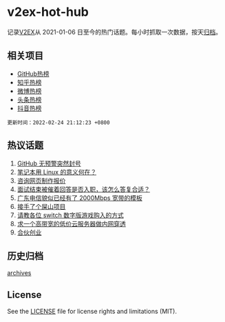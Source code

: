 # v2ex-hot-hub

 记录[V2EX](https://www.v2ex.com/)从 2021-01-06 日至今的热门话题。每小时抓取一次数据，按天[归档](archives)。
 
 ## 相关项目

- [GitHub热榜](https://github.com/snaildev/github-hot-hub)
- [知乎热榜](https://github.com/snaildev/zhihu-hot-hub)
- [微博热榜](https://github.com/snaildev/weibo-hot-hub)
- [头条热榜](https://github.com/snaildev/toutiao-hot-hub)
- [抖音热榜](https://github.com/snaildev/douyin-hot-hub)


 `更新时间：2022-02-24 21:12:23 +0800`

## 热议话题

1. [GitHub 无预警突然封号](https://www.v2ex.com/t/836086)
1. [笔记本用 Linux 的意义何在？](https://www.v2ex.com/t/836078)
1. [咨询网页制作报价](https://www.v2ex.com/t/836121)
1. [面试结束被催着回答是否入职，该怎么答复合适？](https://www.v2ex.com/t/836119)
1. [广东电信貌似已经有了 2000Mbps 宽带的模板](https://www.v2ex.com/t/836044)
1. [接手了个屎山项目](https://www.v2ex.com/t/836084)
1. [请教各位 switch 数字版游戏购入的方式](https://www.v2ex.com/t/836080)
1. [求一个高带宽的低价云服务器做内网穿透](https://www.v2ex.com/t/836102)
1. [合伙创业](https://www.v2ex.com/t/836145)

## 历史归档

[archives](archives)

## License

See the [LICENSE](LICENSE) file for license rights and limitations (MIT).
